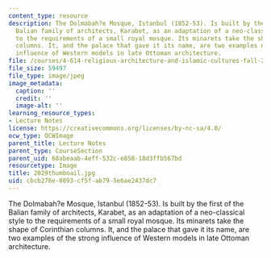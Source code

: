 ```yaml
---
content_type: resource
description: The Dolmabah?e Mosque, Istanbul (1852-53). Is built by the first of the
  Balian family of architects, Karabet, as an adaptation of a neo-classical style
  to the requirements of a small royal mosque. Its minarets take the shape of Corinthian
  columns. It, and the palace that gave it its name, are two examples of the strong
  influence of Western models in late Ottoman architecture.
file: /courses/4-614-religious-architecture-and-islamic-cultures-fall-2002/cbcb276e0893cf5fab795e6ae2437dc7_2029thumbnail.jpg
file_size: 59497
file_type: image/jpeg
image_metadata:
  caption: ''
  credit: ''
  image-alt: ''
learning_resource_types:
- Lecture Notes
license: https://creativecommons.org/licenses/by-nc-sa/4.0/
ocw_type: OCWImage
parent_title: Lecture Notes
parent_type: CourseSection
parent_uid: 68abeaab-4eff-532c-e858-18d3ffb567bd
resourcetype: Image
title: 2029thumbnail.jpg
uid: cbcb276e-0893-cf5f-ab79-5e6ae2437dc7
---
```

The Dolmabah?e Mosque, Istanbul (1852-53). Is built by the first of the Balian family of architects, Karabet, as an adaptation of a neo-classical style to the requirements of a small royal mosque. Its minarets take the shape of Corinthian columns. It, and the palace that gave it its name, are two examples of the strong influence of Western models in late Ottoman architecture.